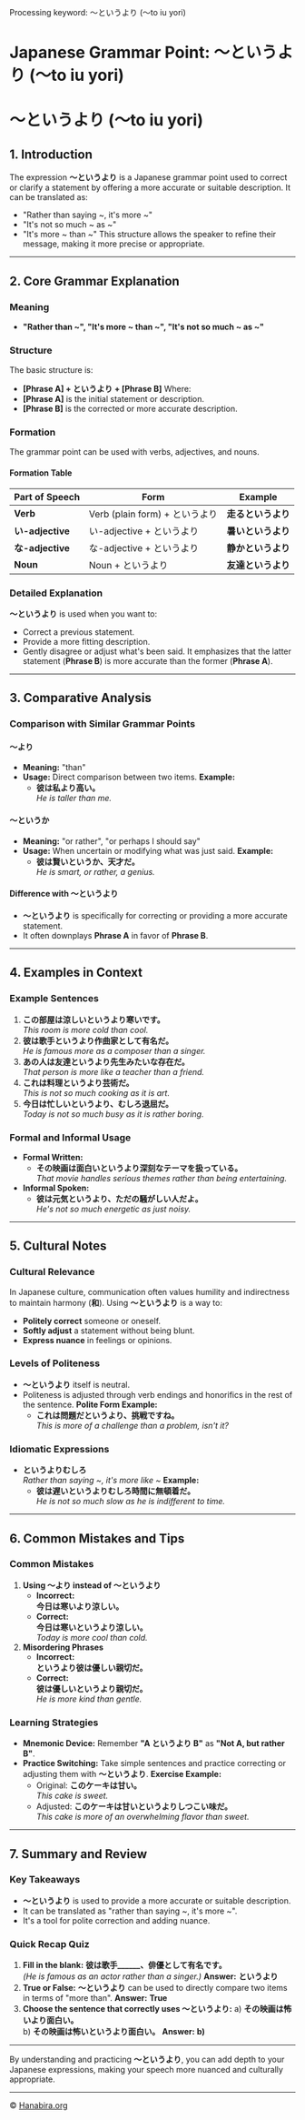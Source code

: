 Processing keyword: ～というより (〜to iu yori)
# Japanese Grammar Point: ～というより (〜to iu yori)
# ～というより (〜to iu yori)
## 1. Introduction
The expression **～というより** is a Japanese grammar point used to correct or clarify a statement by offering a more accurate or suitable description. It can be translated as:
- "Rather than saying ~, it's more ~"
- "It's not so much ~ as ~"
- "It's more ~ than ~"
This structure allows the speaker to refine their message, making it more precise or appropriate.

---
## 2. Core Grammar Explanation
### Meaning
- **"Rather than ~", "It's more ~ than ~", "It's not so much ~ as ~"**
### Structure
The basic structure is:
- **[Phrase A] + というより + [Phrase B]**
Where:
- **[Phrase A]** is the initial statement or description.
- **[Phrase B]** is the corrected or more accurate description.
### Formation
The grammar point can be used with verbs, adjectives, and nouns.
#### Formation Table
| Part of Speech | Form                             | Example                                 |
|----------------|----------------------------------|-----------------------------------------|
| **Verb**       | Verb (plain form) + というより   | **走るというより**                      |
| **い-adjective** | い-adjective + というより        | **暑いというより**                      |
| **な-adjective** | な-adjective + というより        | **静かというより**                      |
| **Noun**       | Noun + というより                 | **友達というより**                      |
### Detailed Explanation
**～というより** is used when you want to:
- Correct a previous statement.
- Provide a more fitting description.
- Gently disagree or adjust what's been said.
It emphasizes that the latter statement (**Phrase B**) is more accurate than the former (**Phrase A**).
---
## 3. Comparative Analysis
### Comparison with Similar Grammar Points
#### **～より**
- **Meaning:** "than"
- **Usage:** Direct comparison between two items.
  **Example:**
  - **彼は私より高い。**  
    *He is taller than me.*
#### **～というか**
- **Meaning:** "or rather", "or perhaps I should say"
- **Usage:** When uncertain or modifying what was just said.
  **Example:**
  - **彼は賢いというか、天才だ。**  
    *He is smart, or rather, a genius.*
#### **Difference with ～というより**
- **～というより** is specifically for correcting or providing a more accurate statement.
- It often downplays **Phrase A** in favor of **Phrase B**.
---
## 4. Examples in Context
### Example Sentences
1. **この部屋は涼しいというより寒いです。**  
   *This room is more cold than cool.*
2. **彼は歌手というより作曲家として有名だ。**  
   *He is famous more as a composer than a singer.*
3. **あの人は友達というより先生みたいな存在だ。**  
   *That person is more like a teacher than a friend.*
4. **これは料理というより芸術だ。**  
   *This is not so much cooking as it is art.*
5. **今日は忙しいというより、むしろ退屈だ。**  
   *Today is not so much busy as it is rather boring.*
### Formal and Informal Usage
- **Formal Written:**
  - **その映画は面白いというより深刻なテーマを扱っている。**  
    *That movie handles serious themes rather than being entertaining.*
- **Informal Spoken:**
  - **彼は元気というより、ただの騒がしい人だよ。**  
    *He's not so much energetic as just noisy.*
---
## 5. Cultural Notes
### Cultural Relevance
In Japanese culture, communication often values humility and indirectness to maintain harmony (**和**). Using **～というより** is a way to:
- **Politely correct** someone or oneself.
- **Softly adjust** a statement without being blunt.
- **Express nuance** in feelings or opinions.
### Levels of Politeness
- **～というより** itself is neutral.
- Politeness is adjusted through verb endings and honorifics in the rest of the sentence.
  **Polite Form Example:**
  - **これは問題だというより、挑戦ですね。**  
    *This is more of a challenge than a problem, isn't it?*
### Idiomatic Expressions
- **というよりむしろ**  
  *Rather than saying ~, it's more like ~*
  **Example:**
  - **彼は遅いというよりむしろ時間に無頓着だ。**  
    *He is not so much slow as he is indifferent to time.*
---
## 6. Common Mistakes and Tips
### Common Mistakes
1. **Using ～より instead of ～というより**
   - **Incorrect:**  
     **今日は寒いより涼しい。**
   - **Correct:**  
     **今日は寒いというより涼しい。**  
     *Today is more cool than cold.*
2. **Misordering Phrases**
   - **Incorrect:**  
     **というより彼は優しい親切だ。**
   - **Correct:**  
     **彼は優しいというより親切だ。**  
     *He is more kind than gentle.*
### Learning Strategies
- **Mnemonic Device:** Remember **"A というより B"** as **"Not A, but rather B"**.
- **Practice Switching:** Take simple sentences and practice correcting or adjusting them with **～というより**.
  **Exercise Example:**
  - Original: **このケーキは甘い。**  
    *This cake is sweet.*
  - Adjusted: **このケーキは甘いというよりしつこい味だ。**  
    *This cake is more of an overwhelming flavor than sweet.*
---
## 7. Summary and Review
### Key Takeaways
- **～というより** is used to provide a more accurate or suitable description.
- It can be translated as "rather than saying ~, it's more ~".
- It's a tool for polite correction and adding nuance.
### Quick Recap Quiz
1. **Fill in the blank:**
   **彼は歌手______、俳優として有名です。**  
   *(He is famous as an actor rather than a singer.)*
   **Answer:** **というより**
2. **True or False:**
   **～というより** can be used to directly compare two items in terms of "more than".
   **Answer:** **True**
3. **Choose the sentence that correctly uses ～というより:**
   a) **その映画は怖いより面白い。**  
   b) **その映画は怖いというより面白い。**
   **Answer:** **b)**
---
By understanding and practicing **～というより**, you can add depth to your Japanese expressions, making your speech more nuanced and culturally appropriate.


---

© [Hanabira.org](https://hanabira.org)
